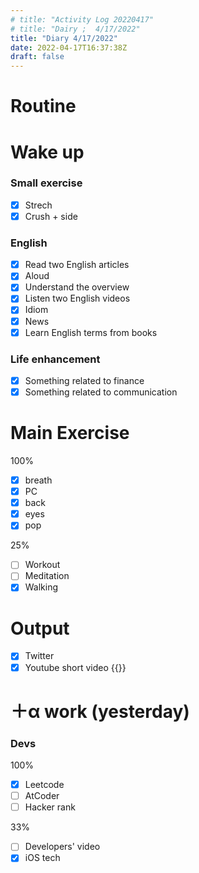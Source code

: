```yaml
---
# title: "Activity Log 20220417"
# title: "Dairy ;  4/17/2022"
title: "Diary 4/17/2022"  
date: 2022-04-17T16:37:38Z
draft: false
---
```


# Routine

# Wake up

### Small exercise

- [x]  Strech
- [x]  Crush + side

### English

- [x]  Read two English articles
  - [x]  Aloud
  - [x]  Understand the overview
- [x]  Listen two English videos
  - [x]  Idiom
  - [x]  News
- [x]  Learn English terms from books

### Life enhancement

- [x]  Something related to finance
- [x]  Something related to communication

# Main Exercise

100%

- [x]  breath
- [x]  PC
- [x]  back
- [x]  eyes
- [x]  pop

25%

- [ ]  Workout
- [ ]  Meditation
- [x]  Walking

# Output

- [x]  Twitter
- [x]  Youtube short video {{<youtube fP-3bB0GFNE>}}

# ＋α work (yesterday)

### Devs

100%

- [x]  Leetcode
- [ ]  AtCoder
- [ ]  Hacker rank

33%

- [ ]  Developers' video
- [x]  iOS tech
